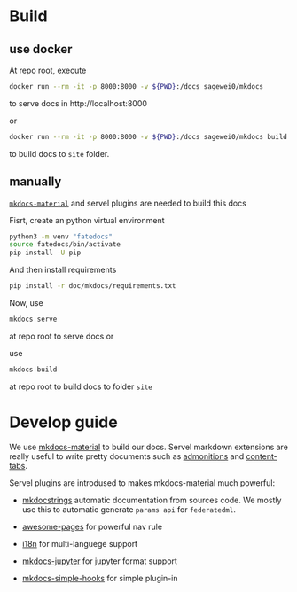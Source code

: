 # Build

## use docker

At repo root, execute

```sh
docker run --rm -it -p 8000:8000 -v ${PWD}:/docs sagewei0/mkdocs  
```

to serve docs in http://localhost:8000

or

```sh
docker run --rm -it -p 8000:8000 -v ${PWD}:/docs sagewei0/mkdocs build
```

to build docs to `site` folder.

## manually

[`mkdocs-material`](https://pypi.org/project/mkdocs-material/) and servel plugins are needed to build this docs

Fisrt, create an python virtual environment

```sh
python3 -m venv "fatedocs"
source fatedocs/bin/activate
pip install -U pip
```
And then install requirements

```sh
pip install -r doc/mkdocs/requirements.txt
```

Now, use

```sh
mkdocs serve
```

at repo root to serve docs or

use 

```sh
mkdocs build
```

at repo root to build docs to folder `site`


# Develop guide

We use [mkdocs-material](https://squidfunk.github.io/mkdocs-material/) to build our docs. 
Servel markdown extensions are really useful to write pretty documents such as 
[admonitions](https://squidfunk.github.io/mkdocs-material/reference/admonitions/) and 
[content-tabs](https://squidfunk.github.io/mkdocs-material/reference/content-tabs/).

Servel plugins are introdused to makes mkdocs-material much powerful:


- [mkdocstrings](https://mkdocstrings.github.io/usage/) 
    automatic documentation from sources code. We mostly use this to automatic generate
    `params api` for `federatedml`.

- [awesome-pages](https://github.com/lukasgeiter/mkdocs-awesome-pages-plugin)
    for powerful nav rule

- [i18n](https://ultrabug.github.io/mkdocs-static-i18n/)
    for multi-languege support

- [mkdocs-jupyter](https://github.com/danielfrg/mkdocs-jupyter)
    for jupyter format support

- [mkdocs-simple-hooks](https://github.com/aklajnert/mkdocs-simple-hooks)
    for simple plugin-in